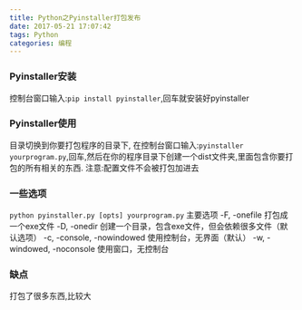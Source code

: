 ```yaml
---
title: Python之Pyinstaller打包发布
date: 2017-05-21 17:07:42
tags: Python
categories: 编程
---
```

### Pyinstaller安装
控制台窗口输入:`pip install pyinstaller`,回车就安装好pyinstaller

### Pyinstaller使用
目录切换到你要打包程序的目录下, 在控制台窗口输入:`pyinstaller yourprogram.py`,回车,然后在你的程序目录下创建一个dist文件夹,里面包含你要打包的所有相关的东西.
注意:配置文件不会被打包加进去

### 一些选项
`python pyinstaller.py [opts] yourprogram.py`
主要选项
-F, -onefile 打包成一个exe文件
-D, -onedir 创建一个目录，包含exe文件，但会依赖很多文件（默认选项）
-c, -console, -nowindowed 使用控制台，无界面（默认）
-w, -windowed, -noconsole 使用窗口，无控制台

### 缺点
打包了很多东西,比较大
